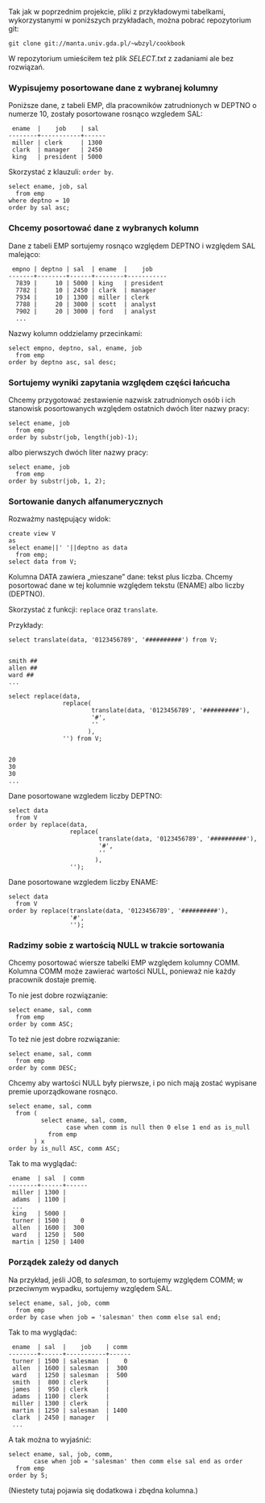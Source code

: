 
Tak jak w poprzednim projekcie, pliki z przykładowymi
tabelkami, wykorzystanymi w poniższych przykładach,
można pobrać repozytorium git:

    git clone git://manta.univ.gda.pl/~wbzyl/cookbook

W repozytorium umieściłem też plik *SELECT.txt* z zadaniami
ale bez rozwiązań.


### Wypisujemy posortowane dane z wybranej kolumny

Poniższe dane, z tabeli EMP, dla pracowników zatrudnionych w DEPTNO o numerze 10,
zostały posortowane rosnąco wzgledem SAL:

     ename  |    job    | sal
    --------+-----------+------
     miller | clerk     | 1300
     clark  | manager   | 2450
     king   | president | 5000

Skorzystać z klauzuli: `order by`.

    select ename, job, sal
      from emp
    where deptno = 10
    order by sal asc;



### Chcemy posortować dane z wybranych kolumn

Dane z tabeli EMP sortujemy rosnąco względem DEPTNO
i względem SAL malejąco:

     empno | deptno | sal  | ename  |    job
    -------+--------+------+--------+-----------
      7839 |     10 | 5000 | king   | president
      7782 |     10 | 2450 | clark  | manager
      7934 |     10 | 1300 | miller | clerk
      7788 |     20 | 3000 | scott  | analyst
      7902 |     20 | 3000 | ford   | analyst
      ...

Nazwy kolumn oddzielamy przecinkami:

    select empno, deptno, sal, ename, job
      from emp
    order by deptno asc, sal desc;



### Sortujemy wyniki zapytania względem części łańcucha

Chcemy przygotować zestawienie nazwisk zatrudnionych
osób i ich stanowisk posortowanych względem
ostatnich dwóch liter nazwy pracy:

    select ename, job
      from emp
    order by substr(job, length(job)-1);


albo pierwszych dwóch liter nazwy pracy:

    select ename, job
      from emp
    order by substr(job, 1, 2);



### Sortowanie danych alfanumerycznych

Rozważmy następujący widok:

    create view V
    as
    select ename||' '||deptno as data
      from emp;
    select data from V;


Kolumna DATA zawiera „mieszane” dane: tekst plus liczba.
Chcemy posortować dane w tej kolumnie względem
tekstu (ENAME) albo liczby (DEPTNO).

Skorzystać z funkcji: `replace` oraz `translate`.

Przykłady:

    select translate(data, '0123456789', '##########') from V;


    smith ##
    allen ##
    ward ##
    ...

    select replace(data,
                   replace(
                           translate(data, '0123456789', '##########'),
                           '#',
                           ''
                          ),
                   '') from V;


    20
    30
    30
    ...

Dane posortowane wzgledem liczby DEPTNO:

    select data
      from V
    order by replace(data,
                     replace(
                             translate(data, '0123456789', '##########'),
                             '#',
                             ''
                            ),
                     '');


Dane posortowane wzgledem liczby ENAME:

    select data
      from V
    order by replace(translate(data, '0123456789', '##########'),
                     '#',
                     '');



### Radzimy sobie z wartością NULL w trakcie sortowania

Chcemy posortować wiersze tabelki EMP względem kolumny
COMM. Kolumna COMM może zawierać wartości NULL,
ponieważ nie każdy pracownik dostaje premię.

To nie jest dobre rozwiązanie:

    select ename, sal, comm
      from emp
    order by comm ASC;


To też nie jest dobre rozwiązanie:

    select ename, sal, comm
      from emp
    order by comm DESC;


Chcemy aby wartości NULL były pierwsze, i po nich
mają zostać wypisane premie uporządkowane rosnąco.

    select ename, sal, comm
      from (
             select ename, sal, comm,
                    case when comm is null then 0 else 1 end as is_null
               from emp
           ) x
    order by is_null ASC, comm ASC;


Tak to ma wyglądać:

     ename  | sal  | comm
    --------+------+------
     miller | 1300 |
     adams  | 1100 |
     ...
     king   | 5000 |
     turner | 1500 |    0
     allen  | 1600 |  300
     ward   | 1250 |  500
     martin | 1250 | 1400

### Porządek zależy od danych

Na przykład, jeśli JOB, to *salesman*, to
sortujemy względem COMM; w przeciwnym wypadku,
sortujemy względem SAL.

    select ename, sal, job, comm
      from emp
    order by case when job = 'salesman' then comm else sal end;


Tak to ma wyglądać:

     ename  | sal  |    job    | comm
    --------+------+-----------+------
     turner | 1500 | salesman  |    0
     allen  | 1600 | salesman  |  300
     ward   | 1250 | salesman  |  500
     smith  |  800 | clerk     |
     james  |  950 | clerk     |
     adams  | 1100 | clerk     |
     miller | 1300 | clerk     |
     martin | 1250 | salesman  | 1400
     clark  | 2450 | manager   |
     ...

A tak można to wyjaśnić:

    select ename, sal, job, comm,
           case when job = 'salesman' then comm else sal end as order
      from emp
    order by 5;

(Niestety tutaj pojawia się dodatkowa i zbędna kolumna.)
